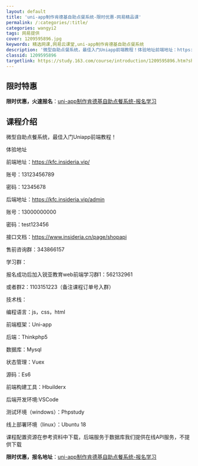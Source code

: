 ```yaml
---
layout: default
title: 'uni-app制作肯德基自助点餐系统-限时优惠-网易精品课'
permalink: /:categories/:title/
categories: wangyi2
tags: 网易提供
cover: 1209595896.jpg
keywords: 精选网课,网易云课堂,uni-app制作肯德基自助点餐系统
description: '微型自助点餐系统，最佳入门Uniapp前端教程！体验地址前端地址：https://kfc.insideria.vip/账'
classid: 1209595896
targetlink: https://study.163.com/course/introduction/1209595896.htm?share=1&shareId=1025206652&utm_campaign=share&utm_medium=iphoneShare&utm_source=&utm_u=1025206652
---
```


## 限时特惠

**限时优惠，火速报名**：[uni-app制作肯德基自助点餐系统-报名学习](https://study.163.com/course/introduction/1209595896.htm?share=1&shareId=1025206652&utm_campaign=share&utm_medium=iphoneShare&utm_source=&utm_u=1025206652)

## 课程介绍

微型自助点餐系统，最佳入门Uniapp前端教程！



体验地址

前端地址：https://kfc.insideria.vip/

账号：13123456789

密码：12345678

后端地址：https://kfc.insideria.vip/admin

账号：13000000000

密码：test123456

接口文档：https://www.insideria.cn/page/shopapi



售前咨询群：343866157

学习群：

报名成功后加入锐亚教育web前端学习群1：562132961

或者群2：1103151223（备注课程订单号入群）



技术栈：

编程语言：js，css，html

前端框架：Uni-app

后端：Thinkphp5

数据库：Mysql 

状态管理：Vuex

源码：Es6

前端构建工具：Hbuilderx

后端开发环境:VSCode

测试环境（windows）：Phpstudy

线上部署环境（linux）：Ubuntu 18

课程配置资源在参考资料中下载，后端服务于数据库我们提供在线API服务，不提供下载

**限时优惠，报名地址**：[uni-app制作肯德基自助点餐系统-报名学习](https://study.163.com/course/introduction/1209595896.htm?share=1&shareId=1025206652&utm_campaign=share&utm_medium=iphoneShare&utm_source=&utm_u=1025206652)

